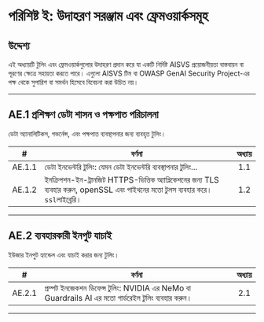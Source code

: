 # পরিশিষ্ট ই: উদাহরণ সরঞ্জাম এবং ফ্রেমওয়ার্কসমূহ

## উদ্দেশ্য

এই অধ্যায়টি টুলিং এবং ফ্রেমওয়ার্কগুলোর উদাহরণ প্রদান করে যা একটি নির্দিষ্ট AISVS প্রয়োজনীয়তা বাস্তবায়ন বা পূরণের ক্ষেত্রে সহায়তা করতে পারে। এগুলো AISVS টিম বা OWASP GenAI Security Project-এর পক্ষ থেকে সুপারিশ বা সমর্থন হিসেবে বিবেচনা করা উচিত নয়।

---

## AE.1 প্রশিক্ষণ ডেটা শাসন ও পক্ষপাত পরিচালনা

ডেটা অ্যানালিটিকস, গভর্নেন্স, এবং পক্ষপাত ব্যবস্থাপনার জন্য ব্যবহৃত টুলিং।

|   #    | বর্ণনা                                                                                                                             | অধ্যায় |
| :----: | ---------------------------------------------------------------------------------------------------------------------------------- | :-----: |
| AE.1.1 | ডেটা ইনভেন্টরি টুলিং: যেমন ডেটা ইনভেন্টরি ব্যবস্থাপনার টুলিং...                                                                    |   1.1   |
| AE.1.2 | ইনক্রিপশন-ইন-ট্রানজিট HTTPS-ভিত্তিক অ্যাপ্লিকেশনের জন্য TLS ব্যবহার করুন, openSSL এবং পাইথনের মতো টুলস ব্যবহার করে।`ssl`লাইব্রেরি। |   1.2   |

---

## AE.2 ব্যবহারকারী ইনপুট যাচাই

ইউজার ইনপুট হ্যান্ডেল এবং যাচাই করার জন্য টুলিং।

|   #    | বর্ণনা                                                                                              | অধ্যায় |
| :----: | --------------------------------------------------------------------------------------------------- | :-----: |
| AE.2.1 | প্রম্পট ইনজেকশন ডিফেন্স টুলিং: NVIDIA এর NeMo বা Guardrails AI এর মতো গার্ডরেইল টুলিং ব্যবহার করুন। |   2.1   |

---


